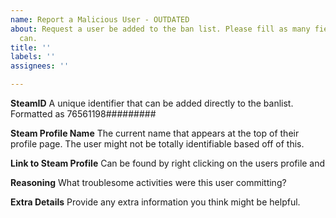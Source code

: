 ```yaml
---
name: Report a Malicious User - OUTDATED
about: Request a user be added to the ban list. Please fill as many fields as you
  can.
title: ''
labels: ''
assignees: ''

---
```


**SteamID**
A unique identifier that can be added directly to the banlist. Formatted as 76561198#########

**Steam Profile Name**
The current name that appears at the top of their profile page. The user might not be totally identifiable based off of this.

**Link to Steam Profile**
Can be found by right clicking on the users profile and 

**Reasoning**
What troublesome activities were this user committing?

**Extra Details**
Provide any extra information you think might be helpful.
